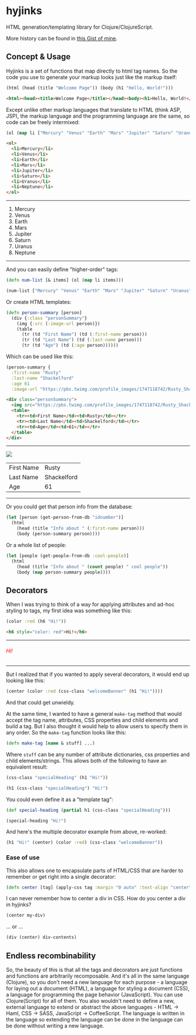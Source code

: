 # hyjinks

HTML generation/templating library for Clojure/ClojureScript.

More history can be found in [this Gist of mine](https://gist.github.com/rkoeninger/cfe4f2814eb3301cb772).

## Concept & Usage

Hyjinks is a set of functions that map directly to html tag names. So the code you use to generate your markup looks just like the markup itself:

``` clojure
(html (head (title "Welcome Page")) (body (h1 "Hello, World!")))
```

``` html
<html><head><title>Welcome Page</title></head><body><h1>Hello, World!</h1></body></html>
```

Except unlike other markup languages that translate to HTML (think ASP, JSP), the markup language and the programming language are the same, so code can be freely intermixed:

``` clojure
(ol (map li ["Mercury" "Venus" "Earth" "Mars" "Jupiter" "Saturn" "Uranus" "Neptune"]))
```

``` html
<ol>
  <li>Mercury</li>
  <li>Venus</li>
  <li>Earth</li>
  <li>Mars</li>
  <li>Jupiter</li>
  <li>Saturn</li>
  <li>Uranus</li>
  <li>Neptune</li>
</ol>
```
---
<ol>
  <li>Mercury</li>
  <li>Venus</li>
  <li>Earth</li>
  <li>Mars</li>
  <li>Jupiter</li>
  <li>Saturn</li>
  <li>Uranus</li>
  <li>Neptune</li>
</ol>

---

And you can easily define "higher-order" tags:

``` clojure
(defn num-list [& items] (ol (map li items)))

(num-list ["Mercury" "Venus" "Earth" "Mars" "Jupiter" "Saturn" "Uranus" "Neptune"])
```

Or create HTML templates:

``` clojure
(defn person-summary [person]
  (div {:class "personSummary"}
    (img {:src (:image-url person)})
    (table
      (tr (td "First Name") (td (:first-name person)))
      (tr (td "Last Name") (td (:last-name person)))
      (tr (td "Age") (td (:age person))))))
```

Which can be used like this:

``` clojure
(person-summary {
  :first-name "Rusty"
  :last-name "Shackelford"
  :age 61
  :image-url "https://pbs.twimg.com/profile_images/1747118742/Rusty_Shackleford.jpg"})
```

``` html
<div class="personSummary">
  <img src="https://pbs.twimg.com/profile_images/1747118742/Rusty_Shackleford.jpg" />
  <table>
    <tr><td>First Name</td><td>Rusty</td></tr>
    <tr><td>Last Name</td><td>Shackelford</td></tr>
    <tr><td>Age</td><td>61</td></tr>
  </table>
</div>
```
---
<div class="personSummary">
  <img src="https://pbs.twimg.com/profile_images/1747118742/Rusty_Shackleford.jpg" />
  <table>
    <tr><td>First Name</td><td>Rusty</td></tr>
    <tr><td>Last Name</td><td>Shackelford</td></tr>
    <tr><td>Age</td><td>61</td></tr>
  </table>
</div>

---

Or you could get that person info from the database:

``` clojure
(let [person (get-person-from-db "idnumber")]
  (html
    (head (title "Info about " (:first-name person)))
    (body (person-summary person))))
```

Or a whole list of people:

``` clojure
(let [people (get-people-from-db :cool-people)]
  (html
    (head (title "Info about " (count people) " cool people"))
    (body (map person-summary people))))
```

## Decorators

When I was trying to think of a way for applying attributes and ad-hoc styling to tags, my first idea was something like this:

``` clojure
(color :red (h6 "Hi!"))
```

``` html
<h6 style="color: red">Hi!</h6>
```
---
<h6 style="color: red">Hi!</h6>

---

But I realized that if you wanted to apply several decorators, it would end up looking like this:

``` clojure
(center (color :red (css-class "welcomeBanner" (h1 "Hi!"))))
```

And that could get unwieldy.

At the same time, I wanted to have a general `make-tag` method that would accept the tag name, attributes, CSS properties and child elements and build a tag. But I also thought it would help to allow users to specify them in any order. So the `make-tag` function looks like this:

``` clojure
(defn make-tag [name & stuff] ...)
```

Where `stuff` can be any number of attribute dictionaries, css properties and child elements/strings. This allows both of the following to have an equivalent result:

``` clojure
(css-class "specialHeading" (h1 "Hi!"))
```

``` clojure
(h1 (css-class "specialHeading") "Hi!")
```

You could even define it as a "template tag":

``` clojure
(def special-heading (partial h1 (css-class "specialHeading")))

(special-heading "Hi!")
```

And here's the multiple decorator example from above, re-worked:

``` clojure
(h1 "Hi!" (center) (color :red) (css-class "welcomeBanner"))
```

### Ease of use

This also allows one to encapsulate parts of HTML/CSS that are harder to remember or get right into a single decorator:

``` clojure
(defn center [tag] (apply-css tag :margin "0 auto" :text-align "center"))
```

I can never remember how to center a div in CSS. How do you center a div in hyjinks?

``` clojure
(center my-div)
```
... or ...
``` clojure
(div (center) div-contents)
```

## Endless recombinability

So, the beauty of this is that all the tags and decorators are just functions and functions are arbitrarily recomposable. And it's all in the same language (Clojure), so you don't need a new language for each purpose - a language for laying out a document (HTML), a language for styling a document (CSS), a language for programming the page behavior (JavaScript). You can use Clojure(Script) for all of them. You also wouldn't need to define a new, external language to extend or abstract the above languages - HTML -> Haml, CSS -> SASS, JavaScript -> CoffeeScript. The language is written in the language so extending the language can be done in the language can be done without writing a new language.
